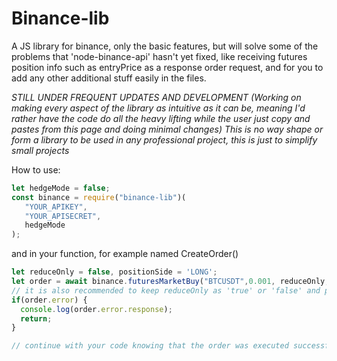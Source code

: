 # Binance-lib
 A JS library for binance, only the basic features, but will solve some of the problems that 'node-binance-api' hasn't yet fixed, like receiving futures position info such as entryPrice as a response order request, and for you to add any other additional stuff easily in the files.
 
 *STILL UNDER FREQUENT UPDATES AND DEVELOPMENT (Working on making every aspect of the library as intuitive as it can be, meaning I'd rather have the code do all the heavy lifting while the user just copy and pastes from this page and doing minimal changes)*
 *This is no way shape or form a library to be used in any professional project, this is just to simplify small projects*

 How to use:
```js
let hedgeMode = false;
const binance = require("binance-lib")(
   "YOUR_APIKEY",
   "YOUR_APISECRET",
   hedgeMode
);
```

and in your function, for example named CreateOrder()
```js
let reduceOnly = false, positionSide = 'LONG';
let order = await binance.futuresMarketBuy("BTCUSDT",0.001, reduceOnly, positionSide);  // you can also add a third argument as 'true', if you want it to be a reduceOnly order (order will be returned as an error if there was no position open on your account)
// it is also recommended to keep reduceOnly as 'true' or 'false' and positionSide as 'LONG' or 'SHORT' whether you are on side Buy or Sell (for hedgeMode users, because the program will automatically switch to hedgeMode for you if you forgot to specify it while loading the module)
if(order.error) {
  console.log(order.error.response);
  return;
}

// continue with your code knowing that the order was executed successfully
```
